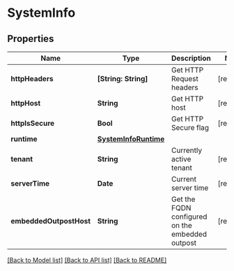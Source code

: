 # SystemInfo

## Properties
Name | Type | Description | Notes
------------ | ------------- | ------------- | -------------
**httpHeaders** | **[String: String]** | Get HTTP Request headers | [readonly] 
**httpHost** | **String** | Get HTTP host | [readonly] 
**httpIsSecure** | **Bool** | Get HTTP Secure flag | [readonly] 
**runtime** | [**SystemInfoRuntime**](SystemInfoRuntime.md) |  | 
**tenant** | **String** | Currently active tenant | [readonly] 
**serverTime** | **Date** | Current server time | [readonly] 
**embeddedOutpostHost** | **String** | Get the FQDN configured on the embedded outpost | [readonly] 

[[Back to Model list]](../README.md#documentation-for-models) [[Back to API list]](../README.md#documentation-for-api-endpoints) [[Back to README]](../README.md)


